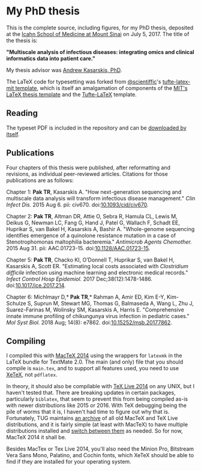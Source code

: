 # My PhD thesis

This is the complete source, including figures, for my PhD thesis, deposited at the [Icahn School of Medicine at Mount Sinai](http://icahn.mssm.edu) on July 5, 2017. The title of the thesis is:

**"Multiscale analysis of infectious diseases: integrating omics and clinical informatics data into patient care."**

My thesis advisor was [Andrew Kasarskis, PhD](https://icahn.mssm.edu/profiles/andrew-kasarskis).

The LaTeX code for typesetting was forked from [\@scientiffic](https://twitter.com/scientiffic)'s [tufte-latex-mit template](https://github.com/ttseng/tufte-latex-mit), which is itself an amalgamation of components of the [MIT's LaTeX thesis template](http://web.mit.edu/thesis/tex/) and the [Tufte-LaTeX](https://tufte-latex.github.io/tufte-latex/) template.

## Reading

The typeset PDF is included in the repository and can be [downloaded by itself](https://github.com/powerpak/thesis/raw/master/main.pdf).

## Publications

Four chapters of this thesis were published, after reformatting and revisions, as individual peer-reviewed articles. Citations for those publications are as follows:

Chapter 1: **Pak TR**, Kasarskis A. "How next-generation sequencing and multiscale data analysis will transform infectious disease management."
_Clin Infect Dis._ 2015 Aug 6. pii: civ670.  doi:[10.1093/cid/civ670](https://doi.org/10.1093/cid/civ670).

Chapter 2: **Pak TR**, Altman DR, Attie O, Sebra R, Hamula CL, Lewis M, Deikus G, Newman LC, Fang G, Hand J, Patel G, Wallach F, Schadt EE,
Huprikar S, van Bakel H, Kasarskis A, Bashir A. "Whole-genome sequencing identifies emergence of a quinolone resistance mutation in a
case of Stenotrophomonas maltophilia bacteremia." _Antimicrob Agents Chemother._ 2015 Aug 31. pii: AAC.01723-15. doi:[10.1128/AAC.01723-15](https://doi.org/10.1128/AAC.01723-15).

Chapter 5: **Pak TR**, Chacko KI, O’Donnell T, Huprikar S, van Bakel H, Kasarskis A, Scott ER. "Estimating local costs associated with _Clostridium difficile_ infection using machine learning and electronic medical records." _Infect Control Hosp Epidemiol._ 2017 Dec;38(12):1478-1486. doi:[10.1017/ice.2017.214](https://doi.org/10.1017/ice.2017.214).

Chapter 6: Michlmayr D,\* **Pak TR**,\* Rahman A, Amir ED, Kim E-Y, Kim-Schulze S, Suprun M, Stewart MG, Thomas G, Balmaseda A, Wang L, Zhu J, Suarez-Farinas M, Wolinsky SM, Kasarskis A, Harris E. "Comprehensive innate immune profiling of chikungunya virus infection in pediatric cases." _Mol Syst Biol._ 2018 Aug; 14(8): e7862. doi:[10.15252/msb.20177862](https://doi.org/10.15252/msb.20177862).

## Compiling

I compiled this with [MacTeX 2014](ftp://tug.org/historic/systems/mactex/2014/) using the wrappers for `latexmk` in the LaTeX bundle for TextMate 2.0. The main (and only) file that you should compile is `main.tex`, and to support all features used, you need to use [XeTeX](https://en.wikipedia.org/wiki/XeTeX), not `pdflatex`.

In theory, it should also be compilable with [TeX Live 2014](ftp://tug.org/historic/systems/texlive/2014/) on any UNIX, but I haven't tested that. There are breaking updates in certain packages, particularly `biblatex`, that seem to prevent this from being compiled as-is with newer distributions like 2015 or 2016. With TeX debugging being the pile of worms that it is, I haven't had time to figure out why that is. Fortunately, TUG maintains [an archive](ftp://tug.org/historic/systems) of all old MacTeX and TeX Live distributions, and it is fairly simple (at least with MacTeX) to have multiple distributions installed and [switch between them](http://www.tug.org/mactex/multipletexdistributions.html) as needed. So for now, MacTeX 2014 it shall be.

Besides MacTex or Tex Live 2014, you'll also need the Minion Pro, Bitstream Vera Sans Mono, Palatino, and Cochin fonts, which XeTeX should be able to find if they are installed for your operating system.